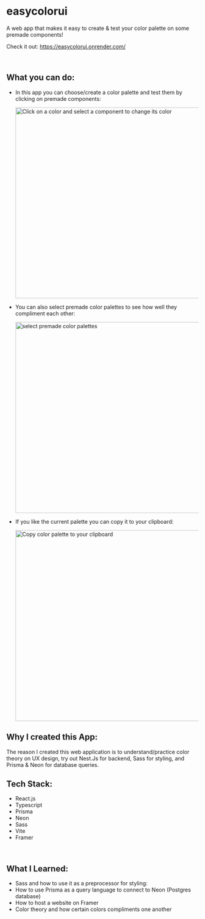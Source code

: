 # easycolorui
 A web app that makes it easy to create & test your color palette on some premade components!

 Check it out: https://easycolorui.onrender.com/

<br/>

## What you can do:
- In this app you can choose/create a color palette and test them by clicking on premade components:

  <img src="https://default-martin-bucket.s3.us-east-2.amazonaws.com/easycolorux-1.gif" width="500" alt="Click on a color and select a component to change its color"/>
 
- You can also select premade color palettes to see how well they compliment each other:

  <img src="https://default-martin-bucket.s3.us-east-2.amazonaws.com/easycolorux-2.gif" width="500" alt="select premade color palettes"/>

- If you like the current palette you can copy it to your clipboard:

  <img src="https://default-martin-bucket.s3.us-east-2.amazonaws.com/easycolorux-3.gif" width="500" alt="Copy color palette to your clipboard"/>
 
## Why I created this App:
The reason I created this web application is to understand/practice color theory on UX design, try out Nest.Js for backend, Sass for styling, and Prisma & Neon for database queries.
<br/>

## Tech Stack:
- React.js
- Typescript
- Prisma
- Neon
- Sass
- Vite
- Framer
<br/>

## What I Learned:
- Sass and how to use it as a preprocessor for styling:
- How to use Prisma as a query language to connect to Neon (Postgres database)
- How to host a website on Framer
- Color theory and how certain colors compliments one another
